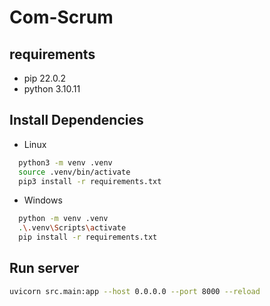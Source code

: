 # Com-Scrum

## requirements
 - pip  22.0.2 
 - python  3.10.11 


## Install Dependencies
- Linux
```bash
  python3 -m venv .venv
  source .venv/bin/activate
  pip3 install -r requirements.txt
```

- Windows
```bash
  python -m venv .venv
  .\.venv\Scripts\activate
  pip install -r requirements.txt
```

## Run server

```bash
uvicorn src.main:app --host 0.0.0.0 --port 8000 --reload
```